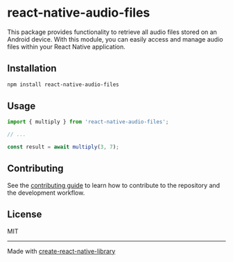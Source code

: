 # react-native-audio-files

This package provides functionality to retrieve all audio files stored on an Android device. With this module, you can easily access and manage audio files within your React Native application.

## Installation

```sh
npm install react-native-audio-files
```

## Usage

```js
import { multiply } from 'react-native-audio-files';

// ...

const result = await multiply(3, 7);
```

## Contributing

See the [contributing guide](CONTRIBUTING.md) to learn how to contribute to the repository and the development workflow.

## License

MIT

---

Made with [create-react-native-library](https://github.com/callstack/react-native-builder-bob)
